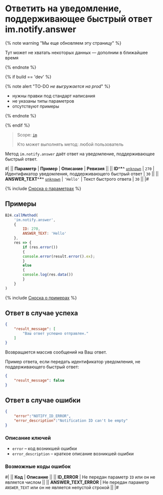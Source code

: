 # Ответить на уведомление, поддерживающее быстрый ответ im.notify.answer

{% note warning "Мы еще обновляем эту страницу" %}

Тут может не хватать некоторых данных — дополним в ближайшее время

{% endnote %}

{% if build == 'dev' %}

{% note alert "TO-DO _не выгружается на prod_" %}

- нужны правки под стандарт написания
- не указаны типы параметров
- отсутствуют примеры

{% endnote %}

{% endif %}

> Scope: [`im`](../../scopes/permissions.md)
>
> Кто может выполнять метод: любой пользователь

Метод `im.notify.answer` даёт ответ на уведомление, поддерживающее быстрый ответ.

#|
|| **Параметр** | **Пример** | **Описание** | **Ревизия** ||
|| **ID^*^**
[`unknown`](../../data-types.md) | `270` | Идентификатор уведомления, поддерживающего быстрый ответ | `30` ||
|| **ANSWER_TEXT^*^**
[`unknown`](../../data-types.md) | `'Hello'` | Текст быстрого ответа | `30` ||
|#

{% include [Сноска о параметрах](../../../_includes/required.md) %}

## Примеры

```js
B24.callMethod(
    'im.notify.answer',
    {
        ID: 270,
        ANSWER_TEXT: 'Hello'
    },
    res => {
        if (res.error())
        {
        console.error(result.error().ex);
        }
        else
        {
        console.log(res.data())
        }
    }
)
```

{% include [Сноска о примерах](../../../_includes/examples.md) %}

## Ответ в случае успеха

```json
{
    "result_message": [
        "Ваш ответ успешно отправлен."
    ]
}
```

Возвращается массив сообщений на Ваш ответ.

Пример ответа, если передать идентификатор уведомления, не поддерживающего быстрый ответ:

```json
{
    "result_message": false
}
```

## Ответ в случае ошибки

```json
{
    "error":"NOTIFY_ID_ERROR",
    "error_description":"Notification ID can't be empty"
}
```

### Описание ключей

- `error` – код возникшей ошибки
- `error_description` – краткое описание возникшей ошибки

### Возможные коды ошибок

#|
|| **Код** | **Описание** ||
|| **ID_ERROR** | Не передан параметр `ID` или он не является числом ||
|| **ANSWER_TEXT_ERROR** | Не передан параметр `ANSWER_TEXT` или он не является непустой строкой ||
|#